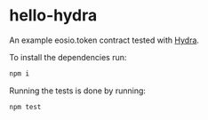 # hello-hydra

An example eosio.token contract tested with [Hydra](https://docs.klevoya.com/hydra).

To install the dependencies run:

```bash
npm i
```

Running the tests is done by running:

```bash
npm test
```
